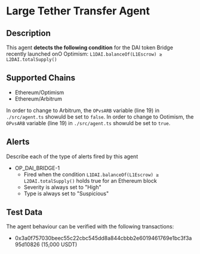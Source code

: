 # Large Tether Transfer Agent

## Description

This agent **detects the following condition** for the DAI token Bridge recently launched onO Optimism: 
`L1DAI.balanceOf(L1Escrow) ≥ L2DAI.totalSupply()`

## Supported Chains

- Ethereum/Optimism
- Ethereum/Arbitrum

In order to change to Arbitrum, the `OPvsARB` variable (line 19) in `./src/agent.ts` showuld be set to `false`.
In order to change to Ootimism, the `OPvsARB` variable (line 19) in `./src/agent.ts` showuld be set to `true`.

## Alerts

Describe each of the type of alerts fired by this agent

- OP_DAI_BRIDGE-1
  - Fired when the condition `L1DAI.balanceOf(L1Escrow) ≥ L2DAI.totalSupply()` holds true for an Ethereum block
  - Severity is always set to "High" 
  - Type is always set to "Suspicious"
## Test Data

The agent behaviour can be verified with the following transactions:

- 0x3a0f757030beec55c22cbc545dd8a844cbbb2e6019461769e1bc3f3a95d10826 (15,000 USDT)
